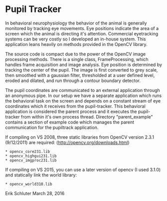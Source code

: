 # Pupil Tracker

In behavioral neurophysiology the behavior of the animal is generally monitored by tracking eye movements. Eye positions indicate the area of a screen which the animal is directing it's attention. Commercial eyetracking systems can be very costly so I developed an in-house system. This application leans heavily on methods provided in the OpenCV library.

The source code is compact due to the power of the OpenCV image processing methods. There is a single class, FrameProcessing, which handles frame acquisition and image analysis. Eye position is determined by tracking the center of the pupil. The image is first converted to grey scale, then smoothed with a gaussian filter, thresholded at a user defined level, eroded and dilated, and run through a contour boundary detector. 

The pupil coordinates are communicated to an external application through an anonymous pipe. In our setup we have a separate application which runs the behavioral task on the screen and depends on a constant stream of eye coordinates which it receives from the pupil-tracker. This behavioral application is considered the parent process and it executes the pupil-tracker from within it's own process thread. Directory "parent_example" contains a section of example code which manages the parent communication for the pupiltrack application.

If compiling on VS 2008, three static libraries from OpenCV version 2.3.1 (9/12/2011) are required:
(http://opencv.org/downloads.html)

	* opencv_core231.lib
	* opencv_highgui231.lib
	* opencv_imgproc231.lib
	
If compiling on VS 2015, you can use a later version of opencv (I used 3.1.0) and statically link the world library:

	* opencv_world310.lib
	

Erik Schluter
March 28, 2016